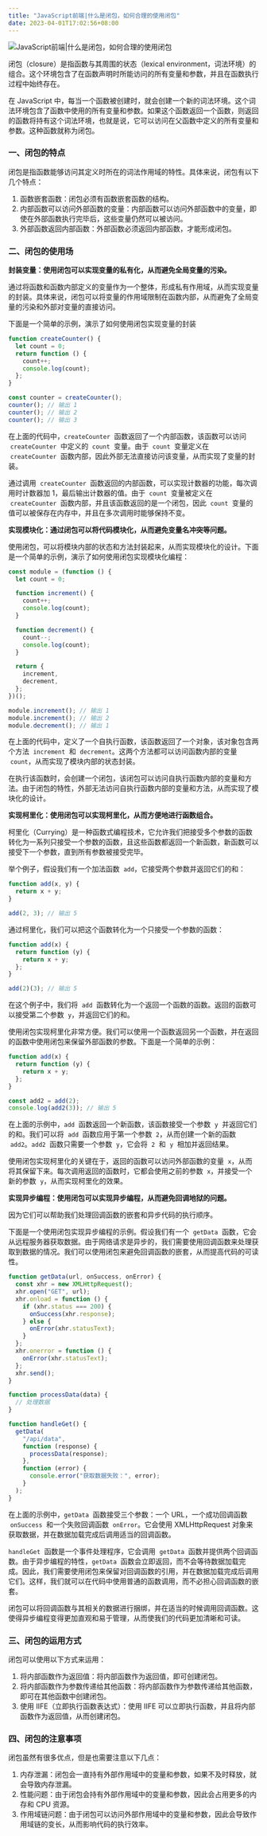 ```yaml
---
title: "JavaScript前端|什么是闭包，如何合理的使用闭包"
date: 2023-04-01T17:02:56+08:00
---
```


![JavaScript前端|什么是闭包，如何合理的使用闭包](https://p9-juejin.byteimg.com/tos-cn-i-k3u1fbpfcp/64743f503d1c403a8af4c5ffc7c8ef30~tplv-k3u1fbpfcp-zoom-crop-mark:1512:1512:1512:851.awebp?)

闭包（closure）是指函数与其周围的状态（lexical environment，词法环境）的组合。这个环境包含了在函数声明时所能访问的所有变量和参数，并且在函数执行过程中始终存在。

在 JavaScript 中，每当一个函数被创建时，就会创建一个新的词法环境。这个词法环境包含了函数中使用的所有变量和参数。如果这个函数返回一个函数，则返回的函数将持有这个词法环境，也就是说，它可以访问在父函数中定义的所有变量和参数。这种函数就称为闭包。

### 一、闭包的特点

闭包是指函数能够访问其定义时所在的词法作用域的特性。具体来说，闭包有以下几个特点：

1. 函数嵌套函数：闭包必须有函数嵌套函数的结构。
2. 内部函数可以访问外部函数的变量：内部函数可以访问外部函数中的变量，即使在外部函数执行完毕后，这些变量仍然可以被访问。
3. 外部函数返回内部函数：外部函数必须返回内部函数，才能形成闭包。

### 二、闭包的使用场

**封装变量：使用闭包可以实现变量的私有化，从而避免全局变量的污染。**

通过将函数和函数内部定义的变量作为一个整体，形成私有作用域，从而实现变量的封装。具体来说，闭包可以将变量的作用域限制在函数内部，从而避免了全局变量的污染和外部对变量的直接访问。

下面是一个简单的示例，演示了如何使用闭包实现变量的封装

```js
function createCounter() {
  let count = 0;
  return function () {
    count++;
    console.log(count);
  };
}

const counter = createCounter();
counter(); // 输出 1
counter(); // 输出 2
counter(); // 输出 3
```

在上面的代码中，`createCounter`  函数返回了一个内部函数，该函数可以访问  `createCounter`  中定义的  `count`  变量。由于  `count`  变量定义在  `createCounter`  函数内部，因此外部无法直接访问该变量，从而实现了变量的封装。

通过调用  `createCounter`  函数返回的内部函数，可以实现计数器的功能，每次调用时计数器加 1，最后输出计数器的值。由于  `count`  变量被定义在  `createCounter`  函数内部，并且该函数返回的是一个闭包，因此  `count`  变量的值可以被保存在内存中，并且在多次调用时能够保持不变。

**实现模块化：通过闭包可以将代码模块化，从而避免变量名冲突等问题。**

使用闭包，可以将模块内部的状态和方法封装起来，从而实现模块化的设计。下面是一个简单的示例，演示了如何使用闭包实现模块化编程：

```javascript
const module = (function () {
  let count = 0;

  function increment() {
    count++;
    console.log(count);
  }

  function decrement() {
    count--;
    console.log(count);
  }

  return {
    increment,
    decrement,
  };
})();

module.increment(); // 输出 1
module.increment(); // 输出 2
module.decrement(); // 输出 1
```

在上面的代码中，定义了一个自执行函数，该函数返回了一个对象，该对象包含两个方法  `increment`  和  `decrement`。这两个方法都可以访问函数内部的变量  `count`，从而实现了模块内部的状态封装。

在执行该函数时，会创建一个闭包，该闭包可以访问自执行函数内部的变量和方法。由于闭包的特性，外部无法访问自执行函数内部的变量和方法，从而实现了模块化的设计。

**实现柯里化：使用闭包可以实现柯里化，从而方便地进行函数组合。**

柯里化（Currying）是一种函数式编程技术，它允许我们把接受多个参数的函数转化为一系列只接受一个参数的函数，且这些函数都返回一个新函数，新函数可以接受下一个参数，直到所有参数被接受完毕。

举个例子，假设我们有一个加法函数  `add`，它接受两个参数并返回它们的和：

```js
function add(x, y) {
  return x + y;
}

add(2, 3); // 输出 5
```

通过柯里化，我们可以把这个函数转化为一个只接受一个参数的函数：

```javascript
function add(x) {
  return function (y) {
    return x + y;
  };
}

add(2)(3); // 输出 5
```

在这个例子中，我们将  `add`  函数转化为一个返回一个函数的函数。返回的函数可以接受第二个参数  `y`，并返回它们的和。

使用闭包实现柯里化非常方便。我们可以使用一个函数返回另一个函数，并在返回的函数中使用闭包来保留外部函数的参数。下面是一个简单的示例：

```javascript
function add(x) {
  return function (y) {
    return x + y;
  };
}

const add2 = add(2);
console.log(add2(3)); // 输出 5
```

在上面的示例中，`add`  函数返回一个新函数，该函数接受一个参数  `y`  并返回它们的和。我们可以将  `add`  函数应用于第一个参数  `2`，从而创建一个新的函数  `add2`。`add2`  函数只需要一个参数  `y`，它会将  `2`  和  `y`  相加并返回结果。

使用闭包实现柯里化的关键在于，返回的函数可以访问外部函数的变量  `x`，从而将其保留下来。每次调用返回的函数时，它都会使用之前的参数  `x`，并接受一个新的参数  `y`，从而实现柯里化的效果。

**实现异步编程：使用闭包可以实现异步编程，从而避免回调地狱的问题。**

因为它们可以帮助我们处理回调函数的嵌套和异步代码的执行顺序。

下面是一个使用闭包实现异步编程的示例。假设我们有一个  `getData`  函数，它会从远程服务器获取数据。由于网络请求是异步的，我们需要使用回调函数来处理获取到数据的情况。我们可以使用闭包来避免回调函数的嵌套，从而提高代码的可读性。

```js
function getData(url, onSuccess, onError) {
  const xhr = new XMLHttpRequest();
  xhr.open("GET", url);
  xhr.onload = function () {
    if (xhr.status === 200) {
      onSuccess(xhr.response);
    } else {
      onError(xhr.statusText);
    }
  };
  xhr.onerror = function () {
    onError(xhr.statusText);
  };
  xhr.send();
}

function processData(data) {
  // 处理数据
}

function handleGet() {
  getData(
    "/api/data",
    function (response) {
      processData(response);
    },
    function (error) {
      console.error("获取数据失败：", error);
    }
  );
}
```

在上面的示例中，`getData`  函数接受三个参数：一个 URL，一个成功回调函数  `onSuccess`  和一个失败回调函数  `onError`。它会使用 XMLHttpRequest 对象来获取数据，并在数据加载完成后调用适当的回调函数。

`handleGet`  函数是一个事件处理程序，它会调用  `getData`  函数并提供两个回调函数。由于异步编程的特性，`getData`  函数会立即返回，而不会等待数据加载完成。因此，我们需要使用闭包来保留对回调函数的引用，并在数据加载完成后调用它们。这样，我们就可以在代码中使用普通的函数调用，而不必担心回调函数的嵌套。

闭包可以将回调函数与其相关的数据进行捆绑，并在适当的时候调用回调函数。这使得异步编程变得更加直观和易于管理，从而使我们的代码更加清晰和可读。

### 三、闭包的运用方式

闭包可以使用以下方式来运用：

1. 将内部函数作为返回值：将内部函数作为返回值，即可创建闭包。
2. 将内部函数作为参数传递给其他函数：将内部函数作为参数传递给其他函数，即可在其他函数中创建闭包。
3. 使用 IIFE（立即执行函数表达式）：使用 IIFE 可以立即执行函数，并且将内部函数作为返回值，从而创建闭包。

### 四、闭包的注意事项

闭包虽然有很多优点，但是也需要注意以下几点：

1. 内存泄漏：闭包会一直持有外部作用域中的变量和参数，如果不及时释放，就会导致内存泄漏。
2. 性能问题：由于闭包会持有外部作用域中的变量和参数，因此会占用更多的内存和 CPU 资源。
3. 作用域链问题：由于闭包可以访问外部作用域中的变量和参数，因此会导致作用域链的变长，从而影响代码的执行效率。
